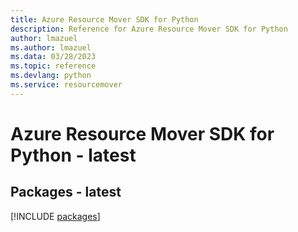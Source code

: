 ```yaml
---
title: Azure Resource Mover SDK for Python
description: Reference for Azure Resource Mover SDK for Python
author: lmazuel
ms.author: lmazuel
ms.data: 03/28/2023
ms.topic: reference
ms.devlang: python
ms.service: resourcemover
---
```

# Azure Resource Mover SDK for Python - latest
## Packages - latest
[!INCLUDE [packages](resource-mover-index.md)]